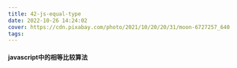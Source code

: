 ```yaml
---
title: 42-js-equal-type
date: 2022-10-26 14:24:02
cover: https://cdn.pixabay.com/photo/2021/10/20/20/31/moon-6727257_640.jpg
tags:
---
```


#### javascript中的相等比较算法

